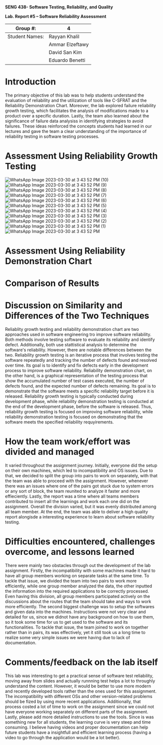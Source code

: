 **SENG 438- Software Testing, Reliability, and Quality**

**Lab. Report \#5 – Software Reliability Assessment**

| Group \#:      | 4               |
| -------------- | --------------- |
| Student Names: | Rayyan Khalil   |
|                | Ammar Elzeftawy |
|                | David San Kim   |
|                | Eduardo Benetti |

# Introduction

The primary objective of this lab was to help students understand the evaluation of reliability and the utilization of tools like C-SFRAT and the Reliability Demonstration Chart. Moreover, the lab explored failure reliability growth testing, which facilitates the analysis of modifications made to a product over a specific duration. Lastly, the team also learned about the significance of failure data analysiss in identifying strategies to avoid failures. These ideas reinforced the concepts students had learned in our lectures and gave the team a clear understanding of the importance of reliability testing in software testing processes.

# Assessment Using Reliability Growth Testing

![WhatsApp Image 2023-03-30 at 3 43 52 PM (10)](https://user-images.githubusercontent.com/86868318/228972882-5d2f95eb-41ac-43e9-a7c4-9e1d617c245d.jpeg)
![WhatsApp Image 2023-03-30 at 3 43 52 PM (9)](https://user-images.githubusercontent.com/86868318/228972885-b234df5d-a721-4973-b68a-7868b2d07741.jpeg)
![WhatsApp Image 2023-03-30 at 3 43 52 PM (8)](https://user-images.githubusercontent.com/86868318/228972887-f2621540-ec3f-4089-a551-1b0029473038.jpeg)
![WhatsApp Image 2023-03-30 at 3 43 52 PM (7)](https://user-images.githubusercontent.com/86868318/228972889-e9b5644d-e9f1-41ad-8eed-fe57f3c037ed.jpeg)
![WhatsApp Image 2023-03-30 at 3 43 52 PM (6)](https://user-images.githubusercontent.com/86868318/228972891-ae59edc8-e4ca-4059-9a2d-17b06b27fbf7.jpeg)
![WhatsApp Image 2023-03-30 at 3 43 52 PM (5)](https://user-images.githubusercontent.com/86868318/228972892-30789d9c-5c67-45d3-8804-fd06d408c950.jpeg)
![WhatsApp Image 2023-03-30 at 3 43 52 PM (4)](https://user-images.githubusercontent.com/86868318/228972893-ab84a579-7472-488f-9971-a96ae01cee12.jpeg)
![WhatsApp Image 2023-03-30 at 3 43 52 PM (3)](https://user-images.githubusercontent.com/86868318/228972894-98222621-dd78-4a96-bd71-2f7efbdc9bda.jpeg)
![WhatsApp Image 2023-03-30 at 3 43 52 PM (2)](https://user-images.githubusercontent.com/86868318/228972896-5988d153-7f48-477f-a17b-63fa63001358.jpeg)
![WhatsApp Image 2023-03-30 at 3 43 52 PM (1)](https://user-images.githubusercontent.com/86868318/228972898-6c5c4601-3787-4a15-9090-36a8791d8b14.jpeg)
![WhatsApp Image 2023-03-30 at 3 43 52 PM](https://user-images.githubusercontent.com/86868318/228972901-46105f1b-843f-4f7d-a6ad-7cb8e24ce319.jpeg)

# Assessment Using Reliability Demonstration Chart

# Comparison of Results

# Discussion on Similarity and Differences of the Two Techniques

Reliablity growth testing and reliability demonstration chart are two approaches used in software engineering tro improve software reliability. Both methods involve testing software to evaluate its reliability and identify defect. Additionally, both use stattistical analysis to determine the software's reliability. However, there are notable differences between the two. Reliability growth testing is an iterative process that involves testing the software repeatedly and tracking the number of defects found and resolved over time. Its goal is to identify and fix defects early in the development process to improve software reliability. Reliability demonstration chart, on the other hand, is a graphical representation of the testing process that show the accumulated number of test cases executed, the number of defects found, and the expected number of defects remaining. Its goal is to demonstrate that the software meets a specific reliability target before it is released. Reliability growth testing is typically conducted during development phase, while reliability demonstration testing is conducted at the end of the development phase, before the software is released. Thus, reliability growth testing is focused on improving software reliability, while reliability demonstration testing is focused on demonstrating that the software meets the specified reliability requyirements.

# How the team work/effort was divided and managed

It varied throughout the assignment journey. Initially, everyone did the setup on their own machines, which led to incompatibility and OS issues. Due to that, we decided to split the group into pairs to work on separately, with that the team was able to proceed with the assignment. However, whenever there was an issues where one of the pairs got stuck due to system errors or any sort of block, the team reunited to analyze it faster and more effieciently. Lastly, the report was a time where all teams members contributed to insert all the learnings and work each one did on the assignment. Overall the division varied, but it was evenly distributed among all team member. At the end, the team was able to deliver a high quality report alongisde a interesting experience to learn about software reliability testing.

# Difficulties encountered, challenges overcome, and lessons learned

There were mainly two obstacles through out the development of the lab assignment. Firstly, the incompatibility with some machines made it hard to have all group members working on separate tasks at the same time. To tackle that issue, we divided the team into two pairs to work more efficiently, while one group member analyzed the data, the other inputted the information into the required applications to be correctly processed. Even having this division, all group members participated actively on the discussions about the routes that the team should take and ways to work more efficiently. The second biggest challenge was to setup the softwares and given data into the machines. Instructions were not very clear and detailed for us, since we didnot have any background on how to use them, so it took some time for us to get used to the software and its functionalities. To tackle that issue, the team joined to work on together rather than in pairs, its was effectively, yet it still took us a long time to realize some very simple issues we were having due to lack of documentation.

# Comments/feedback on the lab itself

This lab was interesting to get a practical sense of software test reliability, moving away from slides and actually runnning test helps a lot to throughly understand the content. However, it would be better to use more modern and recently developed tools rather than the ones used for this assignment. The incompatibility with different OSs and other version-related problems should be fized by using more recent applications. Additionally, that process costed a lot of time to work on the assignment since we could not have everyone working separately on different parts of the assignment. Lastly, please add more detailed instructions to use the tools. Since is was something new for all students, the learning curve is very steep and time consuming. I believe having videos and proper documentation can help future students have a insightfull and efficient learning process (having a video to go through the application would be a lot better).

